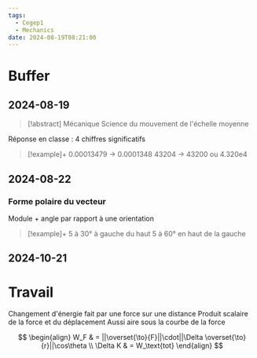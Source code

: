 ```yaml
---
tags:
  - Cegep1
  - Mechanics
date: 2024-08-19T08:21:00
---
```


# Buffer

## 2024-08-19

> [!abstract] Mécanique
> Science du mouvement de l'échelle moyenne

Réponse en classe : 4 chiffres significatifs

> [!example]+
> 0.00013479 -> 0.0001348
> 43204 -> 43200 ou 4.320e4

## 2024-08-22

### Forme polaire du vecteur

Module + angle par rapport à une orientation

> [!example]+
> 5 à 30° à gauche du haut
> 5 à 60° en haut de la gauche

## 2024-10-21

# Travail

Changement d'énergie fait par une force sur une distance
Produit scalaire de la force et du déplacement
Aussi aire sous la courbe de la force

$$
\begin{align}
W_F & = ||\overset{\to}{F}||\cdot||\Delta \overset{\to}{r}||\cos\theta \\
\Delta K & = W_\text{tot}
\end{align}
$$